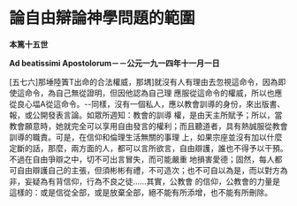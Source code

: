 # 論自由辯論神學問題的範圍


**本篤十五世**

**Ad beatissimi Apostolorum－－公元一九一四年十一月一日**





[五七六]那埵陸簀T出命的合法權威，那堣]就沒有人有理由去忽視這命令，因為即使這命令，為自己無從證明，但因他認為自己理
應服從這命令的權威，所以也應從良心堛A從這命令。--同樣，沒有一個私人，應以教會訓導的身份，來出版書、報，或公開發表言論。如眾所週知：教會的訓導
權，是由天主所賦予；所以，當教會願意時，她就完全可以享用自由發言的權利；而且聽道者，具有熱誠服從教會訓導的職責。可是，在信仰和倫理生活無關的事理
上，如果宗座並沒有加以什麼定斷的話，那麼，兩方面的人，都可以言所欲言，自由辯護，誰也不得予以干預。不過在自由爭辯之中，切不可出言冒失，而可能嚴重
地損害愛德；固然，每人都可自由辯護自己的主張，但須彬彬有禮，不可造次；也不可自以為是，而以對方為非，妄疑為有背信仰，行為不良之徒……其實，公教會
的信仰，公教會的力量是這樣的：或是信從全部，或是放棄全部，絕不能有所添增，也不能有所刪除。

